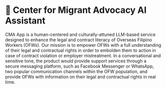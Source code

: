 # 💬 Center for Migrant Advocacy AI Assistant

CMA App is a human-centered and culturally-attuned LLM-based service designed to enhance the legal and contract literacy of Overseas Filipino Workers (OFWs). Our mission is to empower OFWs with a full understanding of their legal and contractual rights in order to embolden them to action in case of contract violation or employer mistreatment. In a conversational and sensitive tone, the product would provide support services through a secure messaging platform, such as Facebook Messenger or WhatsApp, two popular communication channels within the OFW population, and provide OFWs with information on their legal and contractual rights in real time.  
